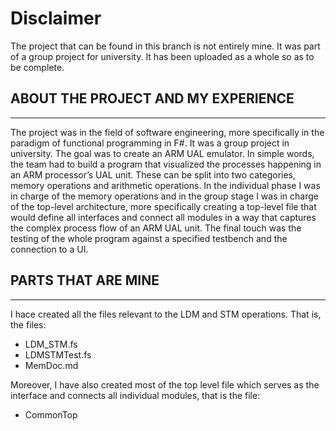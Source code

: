 # Disclaimer

The project that can be found in this branch is not entirely mine. It was part of a group project for university.
It has been uploaded as a whole so as to be complete.


## ABOUT THE PROJECT AND MY EXPERIENCE
___________________________________
The project was in the field of software engineering, more specifically in the paradigm of functional programming in F#. It was a group project in university. The goal was to create an ARM UAL emulator. In simple words, the team had to build a program that visualized the processes happening in an ARM processor’s UAL unit. These can be split into two categories, memory operations and arithmetic operations. In the individual phase I was in charge of the memory operations and in the group stage I was in charge of the top-level architecture, more specifically creating a top-level file that would define all interfaces and connect all modules in a way that captures the complex process flow of an ARM UAL unit. The final touch was the testing of the whole program against a specified testbench and the connection to a UI. 



## PARTS THAT ARE MINE
___________________

I hace created all the files relevant to the LDM and STM operations. That is, the files:

- LDM_STM.fs
- LDMSTMTest.fs
- MemDoc.md

Moreover, I have also created most of the top level file which serves as the interface and connects all individual modules,
that is the file:
- CommonTop




